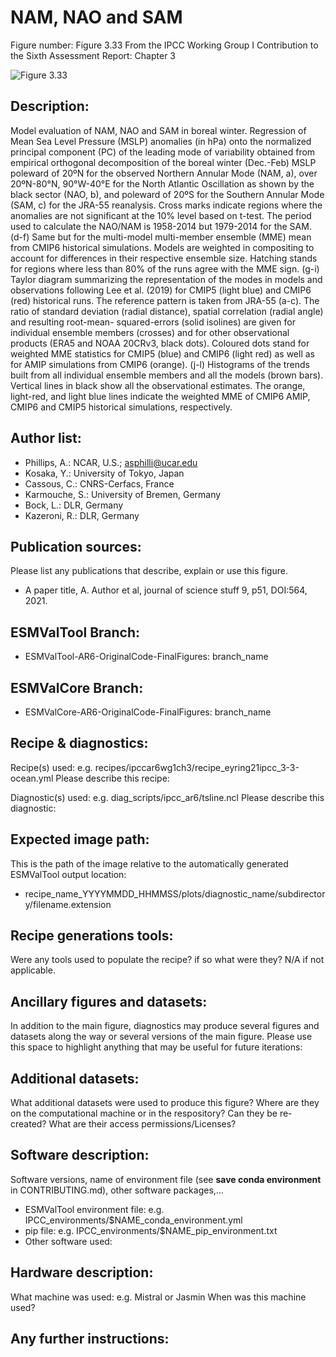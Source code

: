 
NAM, NAO and SAM
================

Figure number: Figure 3.33
From the IPCC Working Group I Contribution to the Sixth Assessment Report: Chapter 3

![Figure 3.33](../images/ar6_wg1_chap3_fig3_33_nam_nao_sam.png?raw=true)


Description:
------------
Model evaluation of NAM, NAO and SAM in boreal winter. Regression of Mean Sea 
Level Pressure (MSLP) anomalies (in hPa) onto the normalized principal component 
(PC) of the leading mode of variability obtained from empirical orthogonal 
decomposition of the boreal winter (Dec.-Feb) MSLP poleward of 20ºN for the 
observed Northern Annular Mode (NAM, a), over 20ºN-80°N, 90°W-40°E for the North 
Atlantic Oscillation as shown by the black sector (NAO, b), and poleward of 20ºS 
for the Southern Annular Mode (SAM, c) for the JRA-55 reanalysis. Cross marks 
indicate regions where the anomalies are not significant at the 10% level based 
on t-test. The period used to calculate the NAO/NAM is 1958-2014 but 1979-2014 
for the SAM. (d-f) Same but for the multi-model multi-member ensemble (MME) mean 
from CMIP6 historical simulations. Models are weighted in compositing to account 
for differences in their respective ensemble size. Hatching stands for regions 
where less than 80% of the runs agree with the MME sign. (g-i) Taylor diagram 
summarizing the representation of the modes in models and observations following 
Lee et al. (2019) for CMIP5 (light blue) and CMIP6 (red) historical runs. The 
reference pattern is taken from JRA-55 (a-c). The ratio of standard deviation 
(radial distance), spatial correlation (radial angle) and resulting root-mean-
squared-errors (solid isolines) are given for individual ensemble members 
(crosses) and for other observational products (ERA5 and NOAA 20CRv3, black 
dots). Coloured dots stand for weighted MME statistics for CMIP5 (blue) and 
CMIP6 (light red) as well as for AMIP simulations from CMIP6 (orange). (j-l) 
Histograms of the trends built from all individual ensemble members and all the 
models (brown bars). Vertical lines in black show all the observational 
estimates. The orange, light-red, and light blue lines indicate the weighted MME 
of CMIP6 AMIP, CMIP6 and CMIP5 historical simulations, respectively.


Author list:
------------
- Phillips, A.: NCAR, U.S.; asphilli@ucar.edu
- Kosaka, Y.: University of Tokyo, Japan
- Cassous, C.: CNRS-Cerfacs, France
- Karmouche, S.: University of Bremen, Germany
- Bock, L.: DLR, Germany
- Kazeroni, R.: DLR, Germany


Publication sources:
--------------------
Please list any publications that describe, explain or use this figure. 
- A paper title, A. Author et al, journal of science stuff 9, p51, DOI:564, 2021. 


ESMValTool Branch:
------------------
- ESMValTool-AR6-OriginalCode-FinalFigures: branch_name


ESMValCore Branch:
------------------
- ESMValCore-AR6-OriginalCode-FinalFigures: branch_name


Recipe & diagnostics:
---------------------
Recipe(s) used: e.g. recipes/ipccar6wg1ch3/recipe_eyring21ipcc_3-3-ocean.yml
Please describe this recipe:

Diagnostic(s) used: e.g. diag_scripts/ipcc_ar6/tsline.ncl
Please describe this diagnostic:


Expected image path:
--------------------
This is the path of the image relative to the automatically generated ESMValTool output location:
- recipe_name_YYYYMMDD_HHMMSS/plots/diagnostic_name/subdirectory/filename.extension


Recipe generations tools: 
-------------------------
Were any tools used to populate the recipe? if so what were they? N/A if not applicable. 


Ancillary figures and datasets:
-------------------------------
In addition to the main figure, diagnostics may produce several figures and datasets along the way or several versions of the main figure. Please use this space to highlight anything that may be useful for future iterations:


Additional datasets:
--------------------
What additional datasets were used to produce this figure?
Where are they on the computational machine or in the respository?
Can they be re-created?
What are their access permissions/Licenses?


Software description:
---------------------
Software versions, name of environment file (see **save conda environment** in CONTRIBUTING.md), other software packages,…
- ESMValTool environment file: e.g. IPCC_environments/$NAME_conda_environment.yml
- pip file: e.g. IPCC_environments/$NAME_pip_environment.txt
- Other software used:


Hardware description:
---------------------
What machine was used:  e.g. Mistral or Jasmin
When was this machine used?


Any further instructions: 
-------------------------

